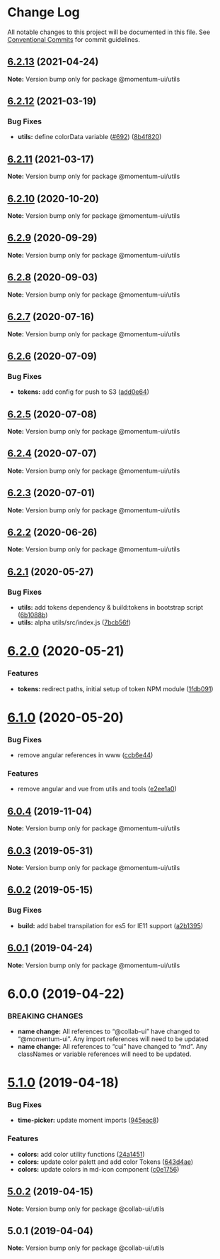 # Change Log

All notable changes to this project will be documented in this file.
See [Conventional Commits](https://conventionalcommits.org) for commit guidelines.

## [6.2.13](https://github.com/momentum-design/momentum-ui/compare/@momentum-ui/utils@6.2.12...@momentum-ui/utils@6.2.13) (2021-04-24)

**Note:** Version bump only for package @momentum-ui/utils





## [6.2.12](https://github.com/momentum-design/momentum-ui/compare/@momentum-ui/utils@6.2.11...@momentum-ui/utils@6.2.12) (2021-03-19)


### Bug Fixes

* **utils:** define colorData variable ([#692](https://github.com/momentum-design/momentum-ui/issues/692)) ([8b4f820](https://github.com/momentum-design/momentum-ui/commit/8b4f8201545726a38bec9a6870c5cb44f6773de1))





## [6.2.11](https://github.com/momentum-design/momentum-ui/compare/@momentum-ui/utils@6.2.10...@momentum-ui/utils@6.2.11) (2021-03-17)

**Note:** Version bump only for package @momentum-ui/utils





## [6.2.10](https://github.com/momentum-design/momentum-ui/compare/@momentum-ui/utils@6.2.9...@momentum-ui/utils@6.2.10) (2020-10-20)

**Note:** Version bump only for package @momentum-ui/utils





## [6.2.9](https://github.com/momentum-design/momentum-ui/compare/@momentum-ui/utils@6.2.8...@momentum-ui/utils@6.2.9) (2020-09-29)

**Note:** Version bump only for package @momentum-ui/utils





## [6.2.8](https://github.com/momentum-design/momentum-ui/compare/@momentum-ui/utils@6.2.7...@momentum-ui/utils@6.2.8) (2020-09-03)

**Note:** Version bump only for package @momentum-ui/utils





## [6.2.7](https://github.com/momentum-design/momentum-ui/compare/@momentum-ui/utils@6.2.6...@momentum-ui/utils@6.2.7) (2020-07-16)

**Note:** Version bump only for package @momentum-ui/utils





## [6.2.6](https://github.com/momentum-design/momentum-ui/compare/@momentum-ui/utils@6.2.5...@momentum-ui/utils@6.2.6) (2020-07-09)


### Bug Fixes

* **tokens:** add config for push to S3 ([add0e64](https://github.com/momentum-design/momentum-ui/commit/add0e6444ed55ba034dabcd3852f5e12f73c5635))





## [6.2.5](https://github.com/momentum-design/momentum-ui/compare/@momentum-ui/utils@6.2.4...@momentum-ui/utils@6.2.5) (2020-07-08)

**Note:** Version bump only for package @momentum-ui/utils





## [6.2.4](https://github.com/momentum-design/momentum-ui/compare/@momentum-ui/utils@6.2.3...@momentum-ui/utils@6.2.4) (2020-07-07)

**Note:** Version bump only for package @momentum-ui/utils





## [6.2.3](https://github.com/momentum-design/momentum-ui/compare/@momentum-ui/utils@6.2.2...@momentum-ui/utils@6.2.3) (2020-07-01)

**Note:** Version bump only for package @momentum-ui/utils





## [6.2.2](https://github.com/momentum-design/momentum-ui/compare/@momentum-ui/utils@6.2.1...@momentum-ui/utils@6.2.2) (2020-06-26)

**Note:** Version bump only for package @momentum-ui/utils





## [6.2.1](https://github.com/momentum-design/momentum-ui/compare/@momentum-ui/utils@6.2.0...@momentum-ui/utils@6.2.1) (2020-05-27)


### Bug Fixes

* **utils:** add tokens dependency & build:tokens in bootstrap script ([6b1088b](https://github.com/momentum-design/momentum-ui/commit/6b1088b32735073190c46ea7c28ac1ad0aac6279))
* **utils:** alpha utils/src/index.js ([7bcb56f](https://github.com/momentum-design/momentum-ui/commit/7bcb56f54bfddc41ecd02010b7b93d3b48491be7))





# [6.2.0](https://github.com/momentum-design/momentum-ui/compare/@momentum-ui/utils@6.1.0...@momentum-ui/utils@6.2.0) (2020-05-21)


### Features

* **tokens:** redirect paths, initial setup of token NPM module ([1fdb091](https://github.com/momentum-design/momentum-ui/commit/1fdb09137b6b986d4ebc4077596ac13d7a7fd9cc))





# [6.1.0](https://github.com/momentum-design/momentum-ui/compare/@momentum-ui/utils@6.0.4...@momentum-ui/utils@6.1.0) (2020-05-20)


### Bug Fixes

* remove angular references in www ([ccb6e44](https://github.com/momentum-design/momentum-ui/commit/ccb6e4462514272fad445b4f489a40ba77dad19d))


### Features

* remove angular and vue from utils and tools ([e2ee1a0](https://github.com/momentum-design/momentum-ui/commit/e2ee1a00c89721b917a15b4300ee8616352cace4))





## [6.0.4](https://github.com/momentum-design/momentum-ui/compare/@momentum-ui/utils@6.0.3...@momentum-ui/utils@6.0.4) (2019-11-04)

**Note:** Version bump only for package @momentum-ui/utils





## [6.0.3](https://github.com/momentum-design/momentum-ui/compare/@momentum-ui/utils@6.0.2...@momentum-ui/utils@6.0.3) (2019-05-31)

**Note:** Version bump only for package @momentum-ui/utils





## [6.0.2](https://github.com/momentum-design/momentum-ui/compare/@momentum-ui/utils@6.0.1...@momentum-ui/utils@6.0.2) (2019-05-15)


### Bug Fixes

* **build:** add babel transpilation for es5 for IE11 support ([a2b1395](https://github.com/momentum-design/momentum-ui/commit/a2b1395))





## [6.0.1](https://github.com/momentum-design/momentum-ui/compare/@momentum-ui/utils@6.0.0...@momentum-ui/utils@6.0.1) (2019-04-24)

**Note:** Version bump only for package @momentum-ui/utils





# 6.0.0 (2019-04-22)


### BREAKING CHANGES

* **name change:** All references to “@collab-ui” have changed to “@momentum-ui”. Any import references will need to be updated
* **name change:** All references to “cui” have changed to “md”. Any classNames or variable references will need to be updated.





# [5.1.0](https://github.com/collab-ui/collab-ui/compare/@collab-ui/utils@5.0.2...@collab-ui/utils@5.1.0) (2019-04-18)


### Bug Fixes

* **time-picker:** update moment imports ([945eac8](https://github.com/collab-ui/collab-ui/commit/945eac8))


### Features

* **colors:** add color utility functions ([24a1451](https://github.com/collab-ui/collab-ui/commit/24a1451))
* **colors:** update color palett and add color Tokens ([643d4ae](https://github.com/collab-ui/collab-ui/commit/643d4ae))
* **colors:** update colors in md-icon component ([c0e1756](https://github.com/collab-ui/collab-ui/commit/c0e1756))





## [5.0.2](https://github.com/collab-ui/collab-ui/compare/@collab-ui/utils@5.0.1...@collab-ui/utils@5.0.2) (2019-04-15)

**Note:** Version bump only for package @collab-ui/utils





## 5.0.1 (2019-04-04)

**Note:** Version bump only for package @collab-ui/utils
